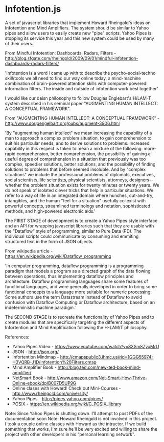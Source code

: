 # Infotention.js
A set of javascript libraries that implement Howard Rheingold's ideas on Infotention and Mind Amplifiers. The system should be similar to Yahoo pipes and allow users to easily create new "pipe" scripts. Yahoo Pipes is stopping its service this year and this new system could be used by many of their users. 

From Mindful Infotention: Dashboards, Radars, Filters - http://blog.sfgate.com/rheingold/2009/09/01/mindful-infotention-dashboards-radars-filters/

'Infotention is a word I came up with to describe the psycho-social-techno skill/tools we all need to find our way online today, a mind-machine combination of brain-powered attention skills with computer-powered information filters. The inside and outside of infotention work best together'

I would like our deisn philosophy to follow Douglas Englebart's H/LAM-T system described in his seminal paper "AUGMENTING HUMAN INTELLECT: A CONCEPTUAL FRAMEWORK".

From "AUGMENTING HUMAN INTELLECT: A CONCEPTUAL FRAMEWORK" - http://www.dougengelbart.org/pubs/augment-3906.html

'By "augmenting human intellect" we mean increasing the capability of a man to approach a complex problem situation, to gain comprehension to suit his particular needs, and to derive solutions to problems. Increased capability in this respect is taken to mean a mixture of the following: more-rapid comprehension, better comprehension, the possibility of gaining a useful degree of comprehension in a situation that previously was too complex, speedier solutions, better solutions, and the possibility of finding solutions to problems that before seemed insoluble. And by "complex situations" we include the professional problems of diplomats, executives, social scientists, life scientists, physical scientists, attorneys, designers--whether the problem situation exists for twenty minutes or twenty years. We do not speak of isolated clever tricks that help in particular situations. We refer to a way of life in an integrated domain where hunches, cut-and-try, intangibles, and the human "feel for a situation" usefully co-exist with powerful concepts, streamlined terminology and notation, sophisticated methods, and high-powered electronic aids.'

The FIRST STAGE of development is to create a Yahoo Pipes style interface and an API for wrapping javascript libraries such that they are usable with the "Dataflow" style of programming, similar to Pure Data (PD). The individual scripts could communicate by consuming and emmiting structured text in the form of JSON objects.

From wikipedia article - https://en.wikipedia.org/wiki/Dataflow_programming

'In computer programming, dataflow programming is a programming paradigm that models a program as a directed graph of the data flowing between operations, thus implementing dataflow principles and architecture. Dataflow programming languages share some features of functional languages, and were generally developed in order to bring some functional concepts to a language more suitable for numeric processing. Some authors use the term Datastream instead of Dataflow to avoid confusion with Dataflow Computing or Dataflow architecture, based on an indeterministic machine paradigm.'

The SECOND STAGE is to recreate the functionality of Yahoo Pipes and to create modules that are specifically targeting the different aspects of Infortention and Mind Amplification following the H-LAM/T philosophy.


References:
* Yahoo Pipes Video - https://www.youtube.com/watch?v=8XSm8ZyxMrU
* JSON - http://json.org/
* Infortention Mindmap - http://cmapspublic3.ihmc.us/rid=1GGG55974-H3VQRB-J1D/Infotention%20Filters.cmap
* Mind Amplifier Book - http://blog.ted.com/new-ted-book-mind-amplifier/
* NetSmart Book - http://www.amazon.com/Net-Smart-How-Thrive-Online-ebook/dp/B007D5UP9G
* Online clases with Howard! Check out Mini-Courses - http://www.rheingold.com/university/
* Yahoo Pipes - http://pipes.yahoo.com/pipes/
* POSIX - https://en.wikipedia.org/wiki/C_POSIX_library

Note: Since Yahoo Pipes is shutting down. I'll attempt to post PDFs of the documentation soon
Note: Howard Rheingold is not involved in this project. I took a couple online classes with Howard as the intructor. If we build something that works, I'm sure he'll be very excited and willing to share the project with other developers in his "personal learning network".
